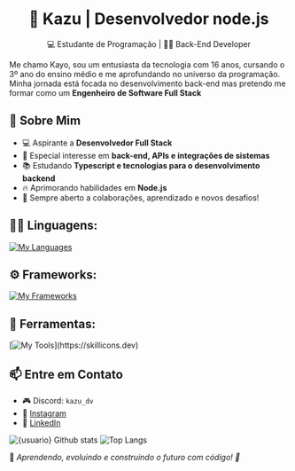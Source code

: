 <h1 align="center"> 🚀 Kazu | Desenvolvedor node.js </h1>  

<p align="center">
  💻 Estudante de Programação | 👨‍💻 Back-End Developer
</p>

Me chamo Kayo, sou um entusiasta da tecnologia com 16 anos, cursando o 3º ano do ensino médio e me aprofundando no universo da programação. Minha jornada está focada no desenvolvimento back-end mas pretendo me formar como um **Engenheiro de Software Full Stack**
  

## 🚀 Sobre Mim  
- 💻 Aspirante a **Desenvolvedor Full Stack**  
- 🎯 Especial interesse em **back-end, APIs e integrações de sistemas**  
- 📚 Estudando **Typescript e tecnologias para o desenvolvimento backend**  
- 🔥 Aprimorando habilidades em **Node.js**  
- 🤝 Sempre aberto a colaborações, aprendizado e novos desafios!  
  

##  👨‍💻 Linguagens:
[![My Languages](https://skillicons.dev/icons?i=html,css,js,ts,nodejs)](https://skillicons.dev)

## ⚙️ Frameworks:
[![My Frameworks](https://skillicons.dev/icons?i=express)](https://skillicons.dev)

## 🔧 Ferramentas:
[![My Tools](https://skillicons.dev/icons?i=git,github,vscode,)](https://skillicons.dev)
 

## 📫 Entre em Contato  
- 🎮 Discord: `kazu_dv`  
- 📸 [Instagram](https://instagram.com/kaynzz.66)  
- 💼 [LinkedIn](www.linkedin.com/in/kayo-dev)   
  
![{usuario} Github stats](https://github-readme-stats.vercel.app/api/?username=Kaynzz23\&show_icons=true\&title_color=fff\&icon_color=fff\&text_color=9f9f9f\&bg_color=00000000)
![Top Langs](https://github-readme-stats.vercel.app/api/top-langs/?username=Kaynzz23&layout=compact&show_icons=true\&title_color=fff\&icon_color=fff\&text_color=9f9f9f\&bg_color=00000000) 

📌 *Aprendendo, evoluindo e construindo o futuro com código! 🚀*  
